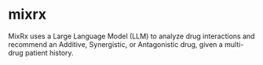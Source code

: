 # mixrx
MixRx uses a Large Language Model (LLM) to analyze drug interactions and recommend an Additive, Synergistic, or Antagonistic drug, given a multi-drug patient history.
